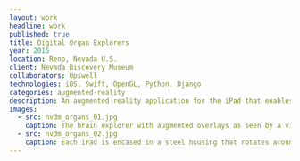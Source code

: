 ```yaml
---
layout: work
headline: work
published: true
title: Digital Organ Explorers
year: 2015
location: Reno, Nevada U.S.
client: Nevada Discovery Museum
collaborators: Upswell
technologies: iOS, Swift, OpenGL, Python, Django
categories: augmented-reality
description: An augmented reality application for the iPad that enables users to view content overlays against real physical models of four different human organs.
images:
  - src: nvdm_organs_01.jpg
    caption: The brain explorer with augmented overlays as seen by a visitor through the iPad
  - src: nvdm_organs_02.jpg
    caption: Each iPad is encased in a steel housing that rotates around the organ model. As the arm rotates hotspots overlays highlight important parts of each organ
---
```

